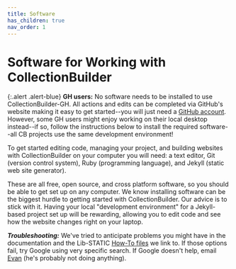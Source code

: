 ```yaml
---
title: Software
has_children: true
nav_order: 1
---
```


# Software for Working with CollectionBuilder

{:.alert .alert-blue}
**GH users:** No software needs to be installed to use CollectionBuilder-GH. 
All actions and edits can be completed via GitHub's website making it easy to get started--you will just need a [GitHub account](https://github.com/). 
However, some GH users might enjoy working on their local desktop instead--if so, follow the instructions below to install the required software--all CB projects use the same development environment!

To get started editing code, managing your project, and building websites with CollectionBuilder on your computer you will need: 
a text editor, Git (version control system), Ruby (programming language), and Jekyll (static web site generator). 

These are all free, open source, and cross platform software, so you should be able to get set up on any computer.
We know installing software can be the biggest hurdle to getting started with CollectionBuilder. 
Our advice is to stick with it. 
Having your local "development environment" for a Jekyll-based project set up will be rewarding, allowing you to edit code and see how the website changes right on your laptop.

***Troubleshooting:*** 
We've tried to anticipate problems you might have in the documentation and the Lib-STATIC [How-To files](https://lib-static.github.io/howto/) we link to. 
If those options fail, try Google using very specific search. 
If Google doesn't help, email [Evan](mailto:ewilliamson@uidaho.edu) (he's probably not doing anything). 
